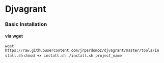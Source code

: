 # Djvagrant

### Basic Installation

#### via wget

`wget https://raw.githubusercontent.com/jrperdomoz/djvagrant/master/tools/install.sh`
`chmod +x install.sh`
`./install.sh project_name`

